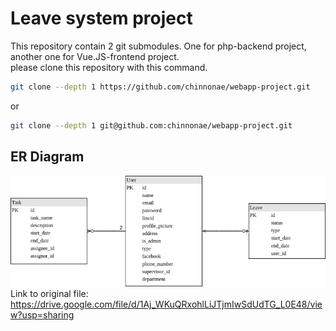 # Leave system project  
This repository contain 2 git submodules. One for php-backend project, another one for Vue.JS-frontend project.  
please clone this repository with this command.  
``` bash
git clone --depth 1 https://github.com/chinnonae/webapp-project.git
```
or  
``` bash
git clone --depth 1 git@github.com:chinnonae/webapp-project.git
```

## ER Diagram
![ER diagram](https://github.com/chinnonae/webapp-project/blob/master/docs/WebApp%20project%20ER.png?raw=true)
Link to original file: https://drive.google.com/file/d/1Aj_WKuQRxohlLiJTjmIwSdUdTG_L0E48/view?usp=sharing  

